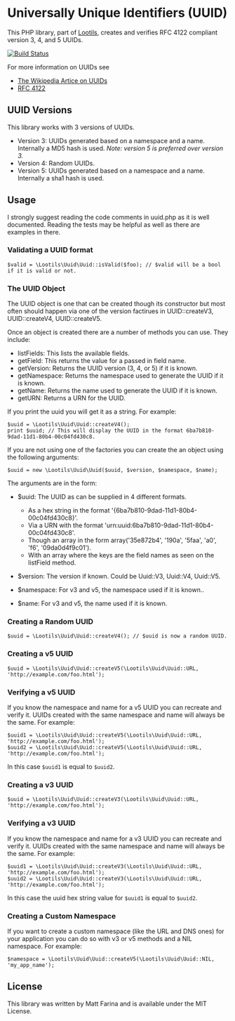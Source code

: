 # Universally Unique Identifiers (UUID)

This PHP library, part of [Lootils](http://github.com/mattfarina/Lootils), creates and verifies RFC 4122 compliant version 3, 4, and 5 UUIDs.

[![Build Status](https://secure.travis-ci.org/mattfarina/Lootils-UUID.png?branch=master)](http://travis-ci.org/mattfarina/Lootils-UUID)

For more information on UUIDs see

* [The Wikipedia Artice on UUIDs](https://en.wikipedia.org/wiki/UUID)
* [RFC 4122](https://tools.ietf.org/html/rfc4122)

## UUID Versions

This library works with 3 versions of UUIDs.

* Version 3: UUIDs generated based on a namespace and a name. Internally a MD5 hash is used. _Note: version 5 is preferred over version 3._
* Version 4: Random UUIDs.
* Version 5: UUIDs generated based on a namespace and a name. Internally a sha1 hash is used.

## Usage

I strongly suggest reading the code comments in uuid.php as it is well documented. Reading the tests may be helpful as well as there are examples in there.

### Validating a UUID format

    $valid = \Lootils\Uuid\Uuid::isValid($foo); // $valid will be a bool if it is valid or not.

### The UUID Object

The UUID object is one that can be created though its constructor but most often should happen via one of the version factirues in UUID::createV3, UUID::createV4, UUID::createV5.

Once an object is created there are a number of methods you can use. They include:

* listFields: This lists the available fields.
* getField: This returns the value for a passed in field name.
* getVersion: Returns the UUID version (3, 4, or 5) if it is known.
* getNamespace: Returns the namespace used to generate the UUID if it is known.
* getName: Returns the name used to generate the UUID if it is known.
* getURN: Returns a URN for the UUID.

If you print the uuid you will get it as a string. For example:

    $uuid = \Lootils\Uuid\Uuid::createV4();
    print $uuid; // This will display the UUID in the format 6ba7b810-9dad-11d1-80b4-00c04fd430c8.

If you are not using one of the factories you can create the an object using the following arguments:

    $uuid = new \Lootils\Uuid\Uuid($uuid, $version, $namespace, $name);

The arguments are in the form:

* $uuid: The UUID as can be supplied in 4 different formats.

  * As a hex string in the format '{6ba7b810-9dad-11d1-80b4-00c04fd430c8}'.
  * Via a URN with the format 'urn:uuid:6ba7b810-9dad-11d1-80b4-00c04fd430c8'.
  * Though an array in the form array('35e872b4', '190a', '5faa', 'a0', 'f6', '09da0d4f9c01').
  * With an array where the keys are the field names as seen on the listField method.

* $version: The version if known. Could be Uuid::V3, Uuid::V4, Uuid::V5.
* $namespace: For v3 and v5, the namespace used if it is known..
* $name: For v3 and v5, the name used if it is known.

### Creating a Random UUID

    $uuid = \Lootils\Uuid\Uuid::createV4(); // $uuid is now a random UUID.

### Creating a v5 UUID

    $uuid = \Lootils\Uuid\Uuid::createV5(\Lootils\Uuid\Uuid::URL, 'http://example.com/foo.html');

### Verifying a v5 UUID

If you know the namespace and name for a v5 UUID you can recreate and verify it. UUIDs created with the same namespace and name will always be the same. For example:

    $uuid1 = \Lootils\Uuid\Uuid::createV5(\Lootils\Uuid\Uuid::URL, 'http://example.com/foo.html');
    $uuid2 = \Lootils\Uuid\Uuid::createV5(\Lootils\Uuid\Uuid::URL, 'http://example.com/foo.html');

In this case `$uuid1` is equal to `$uuid2`.

### Creating a v3 UUID

    $uuid = \Lootils\Uuid\Uuid::createV3(\Lootils\Uuid\Uuid::URL, 'http://example.com/foo.html');

### Verifying a v3 UUID

If you know the namespace and name for a v3 UUID you can recreate and verify it. UUIDs created with the same namespace and name will always be the same. For example:

    $uuid1 = \Lootils\Uuid\Uuid::createV3(\Lootils\Uuid\Uuid::URL, 'http://example.com/foo.html');
    $uuid2 = \Lootils\Uuid\Uuid::createV3(\Lootils\Uuid\Uuid::URL, 'http://example.com/foo.html');

In this case the uuid hex string value for `$uuid1` is equal to `$uuid2`.

### Creating a Custom Namespace

If you want to create a custom namespace (like the URL and DNS ones) for your application you can do so with v3 or v5 methods and a NIL namespace. For example:

    $namespace = \Lootils\Uuid\Uuid::createV5(\Lootils\Uuid\Uuid::NIL, 'my_app_name');


## License

This library was written by Matt Farina and is available under the MIT License.